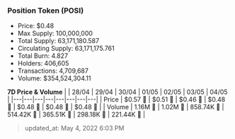 
  ### Position Token (POSI)
  - Price: $0.48
  - Max Supply: 100,000,000
  - Total Supply: 63,171,180.587
  - Circulating Supply: 63,171,175.761
  - Total Burn: 4.827
  - Holders: 406,605
  - Transactions: 4,709,687
  - Volume: $354,524,304.11

  **7D Price & Volume**
  | | 28&#x2F;04 | 29&#x2F;04 | 30&#x2F;04 | 01&#x2F;05 | 02&#x2F;05 | 03&#x2F;05 | 04&#x2F;05 |
  |---|---|---|---|---|---|---|---|
  | Price | $0.57 🔻 | $0.51 🔻 | $0.46 🔻 | $0.48 🚀 | $0.48 🔻 | $0.48 🚀 | $0.48 🔻 |
  | Volume | 1.16M 🚀 | 1.02M 🔻 | 858.74K 🔻 | 514.42K 🔻 | 365.51K 🔻 | 298.18K 🔻 | 221.44K 🔻 |

  > updated_at: May 4, 2022 6:03 PM
